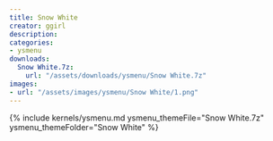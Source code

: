 ```yaml
---
title: Snow White
creator: ggirl
description: 
categories:
- ysmenu
downloads:
  Snow White.7z:
    url: "/assets/downloads/ysmenu/Snow White.7z"
images:
- url: "/assets/images/ysmenu/Snow White/1.png"
---
```


{% include kernels/ysmenu.md ysmenu_themeFile="Snow White.7z" ysmenu_themeFolder="Snow White" %}
